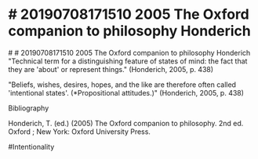 # \# 20190708171510 2005 The Oxford companion to philosophy Honderich

\# \# 20190708171510 2005 The Oxford companion to philosophy Honderich\
"Technical term for a distinguishing feature of states of mind: the fact that they are 'about' or represent things." (Honderich, 2005, p. 438)

"Beliefs, wishes, desires, hopes, and the like are therefore often called 'intentional states'. (\*Propositional attitudes.)" (Honderich, 2005, p. 438)

Bibliography

Honderich, T. (ed.) (2005) The Oxford companion to philosophy. 2nd ed. Oxford ; New York: Oxford University Press.

\#Intentionality
